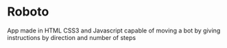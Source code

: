 # Roboto
App made in HTML CSS3 and Javascript capable of moving a bot by giving instructions by direction and number of steps
